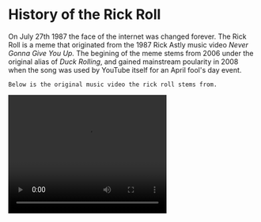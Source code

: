 <body>
  <h1> History of the Rick Roll </h1>
  <p1> On July 27th 1987 the face of the internet was changed forever. The Rick Roll is a meme that originated from the 1987 Rick Astly music video</p1><i> Never Gonna Give You Up.</i> The begining of the meme stems from 2006 under the original alias of <i>Duck Rolling</i>, and gained mainstream poularity in 2008 when the song was used by YouTube itself for an April fool's day event.
    
    
    Below is the original music video the rick roll stems from. 
  </p1>
 <video width="320" height="240" controls>
  <source src="movie.mp4" type="video/mp4">
  <source src="movie.ogg" type="video/ogg">
  Your browser does not support the video tag.
</video>
  </body>
